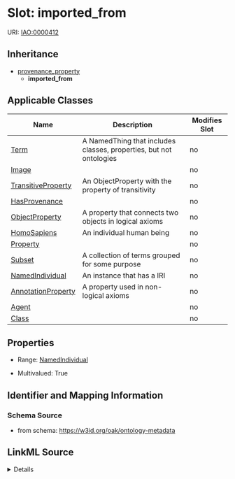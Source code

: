 

# Slot: imported_from

URI: [IAO:0000412](http://purl.obolibrary.org/obo/IAO_0000412)




## Inheritance

* [provenance_property](provenance_property.md)
    * **imported_from**






## Applicable Classes

| Name | Description | Modifies Slot |
| --- | --- | --- |
| [Term](Term.md) | A NamedThing that includes classes, properties, but not ontologies |  no  |
| [Image](Image.md) |  |  no  |
| [TransitiveProperty](TransitiveProperty.md) | An ObjectProperty with the property of transitivity |  no  |
| [HasProvenance](HasProvenance.md) |  |  no  |
| [ObjectProperty](ObjectProperty.md) | A property that connects two objects in logical axioms |  no  |
| [HomoSapiens](HomoSapiens.md) | An individual human being |  no  |
| [Property](Property.md) |  |  no  |
| [Subset](Subset.md) | A collection of terms grouped for some purpose |  no  |
| [NamedIndividual](NamedIndividual.md) | An instance that has a IRI |  no  |
| [AnnotationProperty](AnnotationProperty.md) | A property used in non-logical axioms |  no  |
| [Agent](Agent.md) |  |  no  |
| [Class](Class.md) |  |  no  |







## Properties

* Range: [NamedIndividual](NamedIndividual.md)

* Multivalued: True





## Identifier and Mapping Information







### Schema Source


* from schema: https://w3id.org/oak/ontology-metadata




## LinkML Source

<details>
```yaml
name: imported_from
from_schema: https://w3id.org/oak/ontology-metadata
rank: 1000
is_a: provenance_property
slot_uri: IAO:0000412
multivalued: true
alias: imported_from
domain_of:
- HasProvenance
range: NamedIndividual

```
</details>